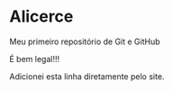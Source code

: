 # Alicerce
 Meu primeiro repositório de Git e GitHub

 É bem legal!!!
 
 Adicionei esta linha diretamente pelo site.
